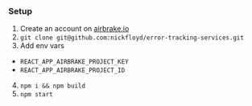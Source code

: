 ### Setup

1. Create an account on [airbrake.io](https://airbrake.io/)
2. `git clone git@github.com:nickfloyd/error-tracking-services.git`
3. Add env vars
  * `REACT_APP_AIRBRAKE_PROJECT_KEY`
  * `REACT_APP_AIRBRAKE_PROJECT_ID`
4. `npm i && npm build`
5. `npm start`